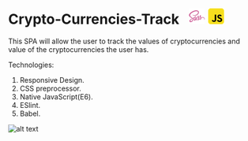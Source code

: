 # Crypto-Currencies-Track  &nbsp;     ![Screenshot](sass32.png)     ![Screenshot](javascript.png) 


This SPA will allow the user to track the values of cryptocurrencies and value of the cryptocurrencies the user has.

Technologies: 
1. Responsive Design.
2. CSS preprocessor.
3. Native JavaScript(E6).
4. ESlint.
5. Babel.


![alt text](https://cryptoformatics.com/wp-content/uploads/2019/06/mother-btc.jpg)
